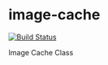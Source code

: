 image-cache
===========
[![Build Status](https://travis-ci.org/arielcr/image-cache.png)](https://travis-ci.org/arielcr/image-cache)

Image Cache Class
